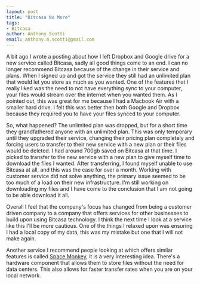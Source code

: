 ```yaml
---
layout: post
title: "Bitcasa No More"
tags:
- Bitcasa
author: Anthony Scotti
email: anthony.m.scotti@gmail.com
---
```


A bit ago I wrote a posting about how I left Dropbox and Google drive for a new service called Bitcasa, sadly all good things come to an end. I can no longer recommend Bitcasa because of the change in their service and plans. When I signed up and got the service they still had an unlimited plan that would let you store as much as you wanted. One of the features that I really liked was the need to not have everything sync to your computer, your files would stream over the internet when you wanted them. As I pointed out, this was great for me because I had a Macbook Air with a smaller hard drive. I felt this was better then both Google and Dropbox because they required you to have your files synced to your computer.

So, what happened? The unlimited plan was dropped, but for a short time they grandfathered anyone with an unlimited plan. This was only temporary until they upgraded their service, changing their pricing plan completely and forcing users to transfer to their new service with a new plan or their files would be deleted. I had around 700gb saved on Bitcasa at that time. I picked to transfer to the new service with a new plan to give myself time to download the files I wanted. After transferring, I found myself unable to use Bitcasa at all, and this was the case for over a month. Working with customer service did not solve anything, the primary issue seemed to be too much of a load on their new infrastructure. I'm still working on downloading my files and I have come to the conclusion that I am not going to be able download it all.

Overall I feel that the company's focus has changed from being a customer driven company to a company that offers services for other businesses to build upon using Bitcasa technology. I think the next time I look at a service like this I'll be more cautious. One of the things I relaxed upon was ensuring I had a local copy of my data, this was my mistake but one that I will not make again.

Another service I recommend people looking at which offers similar features is called [Space Monkey](https://www.spacemonkey.com/), it is a very interesting idea. There's a hardware component that allows them to store files without the need for data centers. This also allows for faster transfer rates when you are on your local network.
